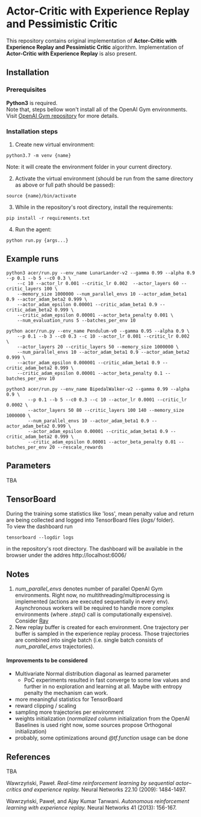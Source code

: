 # Actor-Critic with Experience Replay and Pessimistic Critic
This repository contains original implementation of **Actor-Critic with
 Experience Replay and Pessimistic Critic** algorithm.
 Implementation of **Actor-Critic with Experience Replay** is also present.
## Installation

### Prerequisites
**Python3** is required.  
Note that, steps bellow won't install 
all of the OpenAI Gym environments. Visit
[OpenAI Gym repository](https://github.com/openai/gym) for more details.

### Installation steps
1. Create new virtual environment:
```shell script
python3.7 -m venv {name}
```
Note: it will create the environment folder in your current directory.

2. Activate the virtual environment (should be run from the same directory as above
or full path should be passed):
```shell script
source {name}/bin/activate 
```
3. While in the repository's root directory, install the requirements:
```shell script
pip install -r requirements.txt
``` 

4. Run the agent:
```shell script
python run.py {args...}
``` 

## Example runs
```shell script
python3 acer/run.py --env_name LunarLander-v2 --gamma 0.99 --alpha 0.9 --p 0.1 --b 5 --c0 0.3 \
    --c 10 --actor_lr 0.001 --critic_lr 0.002  --actor_layers 60 --critic_layers 100 \
    --memory_size 1000000 --num_parallel_envs 10 --actor_adam_beta1 0.9 --actor_adam_beta2 0.999 \
    --actor_adam_epsilon 0.00001 --critic_adam_beta1 0.9 --critic_adam_beta2 0.999 \
    --critic_adam_epsilon 0.00001 --actor_beta_penalty 0.001 \
    --num_evaluation_runs 5 --batches_per_env 10
```
```shell script
python acer/run.py --env_name Pendulum-v0 --gamma 0.95 --alpha 0.9 \
    --p 0.1 --b 3 --c0 0.3 --c 10 --actor_lr 0.001 --critic_lr 0.002  \
    --actor_layers 20 --critic_layers 50 --memory_size 1000000 \
    --num_parallel_envs 10 --actor_adam_beta1 0.9 --actor_adam_beta2 0.999 \
    --actor_adam_epsilon 0.000001 --critic_adam_beta1 0.9 --critic_adam_beta2 0.999 \
    --critic_adam_epsilon 0.00001 --actor_beta_penalty 0.1 --batches_per_env 10
```

```shell script
python3 acer/run.py --env_name BipedalWalker-v2 --gamma 0.99 --alpha 0.9 \
        --p 0.1 --b 5 --c0 0.3 --c 10 --actor_lr 0.0001 --critic_lr 0.0002 \
        --actor_layers 50 80 --critic_layers 100 140 --memory_size 1000000 \
        --num_parallel_envs 10 --actor_adam_beta1 0.9 --actor_adam_beta2 0.999 \
        --actor_adam_epsilon 0.00001 --critic_adam_beta1 0.9 --critic_adam_beta2 0.999 \
        --critic_adam_epsilon 0.00001 --actor_beta_penalty 0.01 --batches_per_env 20 --rescale_rewards
```

## Parameters
TBA

## TensorBoard
During the training some statistics like 'loss', mean penalty value and return are being
collected and logged into TensorBoard files (*logs/* folder).  
To view the dashboard run
```shell script
tensorboard --logdir logs
```
in the repository's root directory. The dashboard will be available in the browser under
the addres http://localhost:6006/

## Notes
1. *num_parallel_envs* denotes number of parallel OpenAI Gym environments. Right now,
no multithreading/multiprocessing is implemented (actions are executed sequentially in every env).
Asynchronous workers will be required to handle more complex environments
 (where *.step()* call is computationally expensive). 
 Consider [Ray](https://github.com/ray-project/ray)  
2. New replay buffer is created for each environment. One trajectory per buffer is sampled
 in the experience replay process. Those trajectories are combined into single batch (i.e.
 single batch consists of *num_parallel_envs* trajectories).
 
 
 #### Improvements to be considered
 * Multivariate Normal distribution diagonal as learned parameter  
    * PoC experiments resulted in fast converge to some low values and
    further in no exploration and learning at all. 
    Maybe with entropy penalty the mechanism can work.
 * more meaningful statistics for TensorBoard
 * reward clipping / scaling
 * sampling more trajectories per environment
 * weights initialization (*normalized column* initialization from the OpenAI Baselines
 is used right now, some sources propose Orthogonal initialization)
 * probably, some optimizations around *@tf.function* usage can be done
 
 
 ## References
 
TBA
 
Wawrzyński, Paweł.
*Real-time reinforcement learning by sequential actor–critics
and experience replay.*
Neural Networks 22.10 (2009): 1484-1497.

Wawrzyński, Paweł, and Ajay Kumar Tanwani.
*Autonomous reinforcement learning with experience replay.*
Neural Networks 41 (2013): 156-167.



